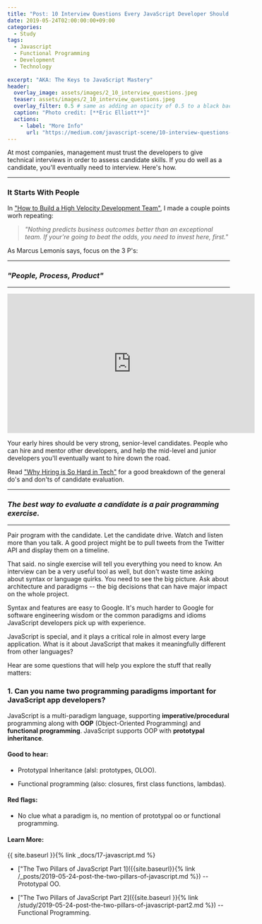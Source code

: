 ```yaml
---
title: "Post: 10 Interview Questions Every JavaScript Developer Should Know"
date: 2019-05-24T02:00:00:00+09:00
categories:
  - Study 
tags:
  - Javascript
  - Functional Programming
  - Development 
  - Technology
  
excerpt: "AKA: The Keys to JavaScript Mastery"
header:
  overlay_image: assets/images/2_10_interview_questions.jpeg
  teaser: assets/images/2_10_interview_questions.jpeg
  overlay_filter: 0.5 # same as adding an opacity of 0.5 to a black background
  caption: "Photo credit: [**Eric Elliott**]"
  actions:
    - label: "More Info"
      url: "https://medium.com/javascript-scene/10-interview-questions-every-javascript-developer-should-know-6fa6bdf5ad95"
---
```


At most companies, management must trust the developers to give technical interviews in order to assess candidate skills. If you do well as a candidate, you'll eventually need to interview. Here's how.

---
### It Starts With People

In ["How to Build a High Velocity Development Team"](https://medium.com/javascript-scene/how-to-build-a-high-velocity-development-team-4b2360d34021), I made a couple points worh repeating:

> *"Nothing predicts business outcomes better than an exceptional team. If your're going to beat the odds, you need to invest here, first."*

As Marcus Lemonis says, focus on the 3 P's:

---

### *"People, Process, Product"*

---

<iframe width="560" height="315" src="https://www.youtube.com/embed/37rMZSA6oLk?controls=0" frameborder="0" allow="accelerometer; autoplay; encrypted-media; gyroscope; picture-in-picture" allowfullscreen></iframe>

Your early hires should be very strong, senior-level candidates. People who can hire and mentor other developers, and help the mid-level and junior developers you'll eventually want to hire down the road.

Read ["Why Hiring is So Hard in Tech"](https://medium.com/javascript-scene/why-hiring-is-so-hard-in-tech-c462c3230017) for a good breakdown of the general do's and don'ts of candidate evaluation.

---


### *The best way to evaluate a candidate is a pair programming exercise.*

---

Pair program with the candidate. Let the candidate drive. Watch and listen more than you talk. A good project might be to pull tweets from the Twitter API and display them on a timeline.

That said. no single exercise will tell you everything you need to know. An interview can be a very useful tool as well, but don't waste time asking about syntax or language quirks. You need to see the big picture. Ask about architecture and paradigms -- the big decisions that can have major impact on the whole project.

Syntax and features are easy to Google. It's much harder to Google for software engineering wisdom or the common paradigms and idioms JavaScript developers pick up with experience.

JavaScript is special, and it plays a critical role in almost every large application. What is it about JavaScript that makes it meaningfully different from other languages?

Hear are some questions that will help you explore the stuff that really matters:

### **1. Can you name two programming paradigms important for JavaScript app developers?**

JavaScript is a multi-paradigm language, supporting **imperative/procedural** programming along with **OOP** (Object-Oriented Programming) and **functional programming**. JavaScript supports OOP with **prototypal inheritance**.

#### Good to hear:

* Prototypal Inheritance (alsl: prototypes, OLOO).

* Functional programming (also: closures, first class functions, lambdas).

#### Red flags:

* No clue what a paradigm is, no mention of prototypal oo or functional programming.

#### Learn More:
{{ site.baseurl }}{% link _docs/17-javascript.md %}
* ["The Two Pillars of JavaScript Part 1]({{site.baseurl}}{% link /_posts/2019-05-24-post-the-two-pillars-of-javascript.md %}) -- Prototypal OO.

* ["The Two Pillars of JavaScript Part 2]({{site.baseurl }}{% link /study/2019-05-24-post-the-two-pillars-of-javascript-part2.md %}) -- Functional Programming. 